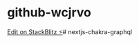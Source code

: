 # github-wcjrvo

[Edit on StackBlitz ⚡️](https://stackblitz.com/edit/nextjs-chakraui)# nextjs-chakra-graphql
